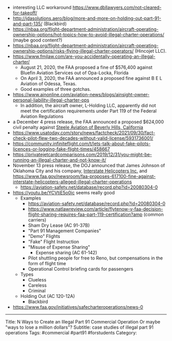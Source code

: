 - interesting LLC workaround https://www.dbllawyers.com/not-cleared-for-takeoff/
- http://jdasolutions.aero/blog/more-and-more-on-holding-out-part-91-and-part-135/ (Blackbird)
- https://nbaa.org/flight-department-administration/aircraft-operating-ownership-options/hot-topics-how-to-avoid-illegal-charter-operations/ (maybe good content?)
- https://nbaa.org/flight-department-administration/aircraft-operating-ownership-options/risks-flying-illegal-charter-operators/ (Hincojet LLC). 
- https://www.fmjlaw.com/are-you-accidentally-operating-an-illegal-charter/
	- August 21, 2020, the FAA proposed a fine of $576,400 against Bluefin Aviation Services out of Opa-Locka, Florida
	- On April 3, 2020, the FAA announced a proposed fine against B E L Aviation of Odessa, Texas.
	- Good examples of three gotchas. 
- https://www.ainonline.com/aviation-news/blogs/ainsight-owner-personal-liability-illegal-charter-ops
	- In addition, the aircraft owner, L-Holding LLC, apparently did not meet the certification requirements under Part 119 of the Federal Aviation Regulations
- a December 4 press release, the FAA announced a proposed $624,000 civil penalty against [Steele Aviation of Beverly Hills, California](https://www.faa.gov/news/press_releases/news_story.cfm?newsid=23354) 
- https://www.usatoday.com/story/news/factcheck/2021/09/30/fact-check-pilot-flew-two-decades-without-valid-license/5931736001/
- https://community.infiniteflight.com/t/lets-talk-about-fake-pilots-licences-or-logging-fake-flight-times/458667
- https://privatejetcardcomparisons.com/2019/12/31/you-might-be-running-an-illegal-charter-and-not-know-it/
- November 13 press release, the DOJ announced that James Johnson of Oklahoma City and his company, [Interstate Helicopters Inc.](https://www.justice.gov/usao-wdok/pr/charter-aircraft-company-and-its-owner-plead-guilty-failing-report-leases-faa) and https://www.faa.gov/newsroom/faa-proposes-617100-fine-against-interstate-helicopters-alleged-illegal-charter-operations
	- https://aviation-safety.net/database/record.php?id=20080304-0
- https://youtu.be/YCVtiE5o0ic seems really good
	- Examples
		- https://aviation-safety.net/database/record.php?id=20080304-0
		- https://www.natlawreview.com/article/flytenow-v-faa-decision-flight-sharing-requires-faa-part-119-certification?amp (common carriers)
		- Sham Dry Lease (AC 91-37B)
		- "Part 91 Management Companies"
		- "Demo" Flights
		- "Fake" Flight Instruction
		- "Misuse of Expense Sharing"
			- Expense sharing (AC 61-142)
		- Pilot shuttling people for free to Reno, but compensations in the form of flight time
		- Operational Control briefing cards for passengers
	- Types
		- Clueless
		- Careless
		- Criminal
	- Holding Out (AC 120-12A)
		- Blackbird
- https://www.faa.gov/initiatives/safecharteroperations/news-0



----
Title: N Ways to Create an Illegal Part 91 Commercial Operation
  Or maybe "ways to lose a million dollars"?
Subtitle: case studies of illegal part 91 operations
Tags: #commercial #part91 #forstudents 
Category: 





